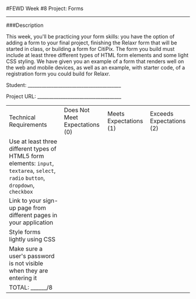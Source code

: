 #FEWD Week #8 Project: Forms

---


###Description


This week, you'll be practicing your form skills: you have the option of adding a form to your final project, finishing the Relaxr form that will be started in class, or building a form for CitiPix. The form you build must include at least three different types of HTML form elements and some light CSS styling. We have given you an example of a form that renders well on the web and mobile devices, as well as an example, with starter code, of a registration form you could build for Relaxr.

Student: ________________________________________

Project URL: ____________________________________

|                                                                                                                                                                |                                |                        |                          |
|----------------------------------------------------------------------------------------------------------------------------------------------------------------|--------------------------------|------------------------|--------------------------|
| Technical Requirements                                                                                                                                         | Does Not Meet Expectations (0) | Meets Expectations (1) | Exceeds Expectations (2) |
| Use at least three different types of HTML5 form elements: ```input```, ```textarea```, ```select```, ```radio``` ```button```, ```dropdown```, ```checkbox``` |                                |                        |                          |
| Link to your sign-up page from different pages in your application                                                                                             |                                |                        |                          |
| Style forms lightly using CSS                                                                                                                                  |                                |                        |                          |
| Make sure a user's password is not visible when they are entering it                                                                                           |                                |                        |                          |
| TOTAL: ______/8                                                                                                                                                |                                |                        |                          |